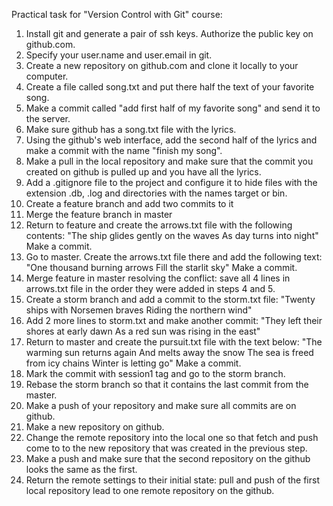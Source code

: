 Practical task for "Version Control with Git" course:

1. Install git and generate a pair of ssh keys. Authorize the public key on github.com.
2. Specify your user.name and user.email in git.
3. Create a new repository on github.com and clone it locally to your computer.
4. Create a file called song.txt and put there half the text of your favorite song.
5. Make a commit called "add first half of my favorite song" and send it to the server.
6. Make sure github has a song.txt file with the lyrics.
7. Using the github's web interface, add the second half of the lyrics and make a commit with the name "finish my song".
8. Make a pull in the local repository and make sure that the commit you created on github is pulled up and you have all the lyrics.
9. Add a .gitignore file to the project and configure it to hide files with the extension .db, .log and directories with the names target or bin.
10. Create a feature branch and add two commits to it
11. Merge the feature branch in master
12. Return to feature and create the arrows.txt file with the following contents:
"The ship glides gently on the waves
As day turns into night"
Make a commit.
13. Go to master. Create the arrows.txt file there and add the following text:
"One thousand burning arrows
Fill the starlit sky"
Make a commit.
14. Merge feature in master resolving the conflict: save all 4 lines in arrows.txt file in the order they were added in steps 4 and 5.
15. Create a storm branch and add a commit to the storm.txt file:
"Twenty ships with Norsemen braves
Riding the northern wind"
16. Add 2 more lines to storm.txt and make another commit:
"They left their shores at early dawn
As a red sun was rising in the east"
17. Return to master and create the pursuit.txt file with the text below:
"The warming sun returns again
And melts away the snow
The sea is freed from icy chains
Winter is letting go"
Make a commit.
18. Mark the commit with session1 tag and go to the storm branch.
19. Rebase the storm branch so that it contains the last commit from the master.
20. Make a push of your repository and make sure all commits are on github.
21. Make a new repository on github.
22. Change the remote repository into the local one so that fetch and push come to to the new repository that was created in the previous step.
23. Make a push and make sure that the second repository on the github looks the same as the first.
24. Return the remote settings to their initial state: pull and push of the first local repository lead to one remote repository on the github.
